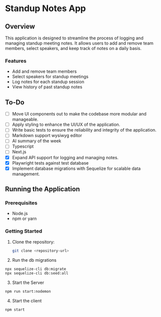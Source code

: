 # Standup Notes App

## Overview

This application is designed to streamline the process of logging and managing standup meeting notes. It allows users to add and remove team members, select speakers, and keep track of notes on a daily basis.

### Features

- Add and remove team members
- Select speakers for standup meetings
- Log notes for each standup session
- View history of past standup notes

## To-Do

- [ ] Move UI components out to make the codebase more modular and manageable.
- [ ] Apply styling to enhance the UI/UX of the application.
- [ ] Write basic tests to ensure the reliability and integrity of the application.
- [ ] Markdown support wysiwyg editor
- [ ] AI summary of the week
- [ ] Typescript
- [ ] Next.js 
- [x] Expand API support for logging and managing notes.
- [x] Playwright tests against test database
- [x] Implement database migrations with Sequelize for scalable data management.

## Running the Application

### Prerequisites

- Node.js
- npm or yarn

### Getting Started

1. Clone the repository:
   ```bash
   git clone <repository-url>
   ```
2. Run the db migrations

```bash
npx sequelize-cli db:migrate
npx sequelize-cli db:seed:all
```

3. Start the Server

```bash
npm run start:nodemon
```

4. Start the client

```bash
npm start
```
